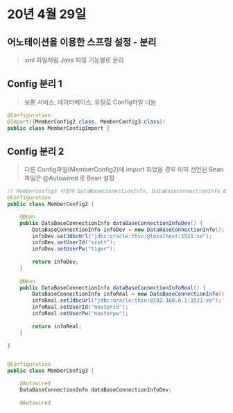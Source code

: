 # 20년 4월 29일

## 어노테이션을 이용한 스프링 설정 - 분리
> xml 파일처럼 Java 파일 기능별로 분리


## Config 분리 1
> 보통 서비스, 데이터베이스, 유틸로 Config파일 나눔
```java
@Configuration
@Import({MemberConfig2.class, MemberConfig3.class})
public class MemberConfigImport {

```

## Config 분리 2
> 다른 Config파일(MemberConfig2)에 import 되었을 경우 이미 선언된 Bean파일은 @Autowired 로 Bean 설정
```java
// MemberConfig2 파일에 DataBaseConnectionInfo, DataBaseConnectionInfo Bean 선언 되어있음. 전체 main에 2,3 같이 import
@Configuration
public class MemberConfig2 {

	@Bean
	public DataBaseConnectionInfo dataBaseConnectionInfoDev() {
		DataBaseConnectionInfo infoDev = new DataBaseConnectionInfo();
		infoDev.setJdbcUrl("jdbc:oracle:thin:@localhost:1521:xe");
		infoDev.setUserId("scott");
		infoDev.setUserPw("tiger");
		
		return infoDev;
	}
	
	@Bean
	public DataBaseConnectionInfo dataBaseConnectionInfoReal() {
		DataBaseConnectionInfo infoReal = new DataBaseConnectionInfo();
		infoReal.setJdbcUrl("jdbc:oracle:thin:@192.168.0.1:1521:xe");
		infoReal.setUserId("masterid");
		infoReal.setUserPw("masterpw");
		
		return infoReal;
	}
	
}


@Configuration
public class MemberConfig3 {

	@Autowired
	DataBaseConnectionInfo dataBaseConnectionInfoDev;
	
	@Autowired

```
